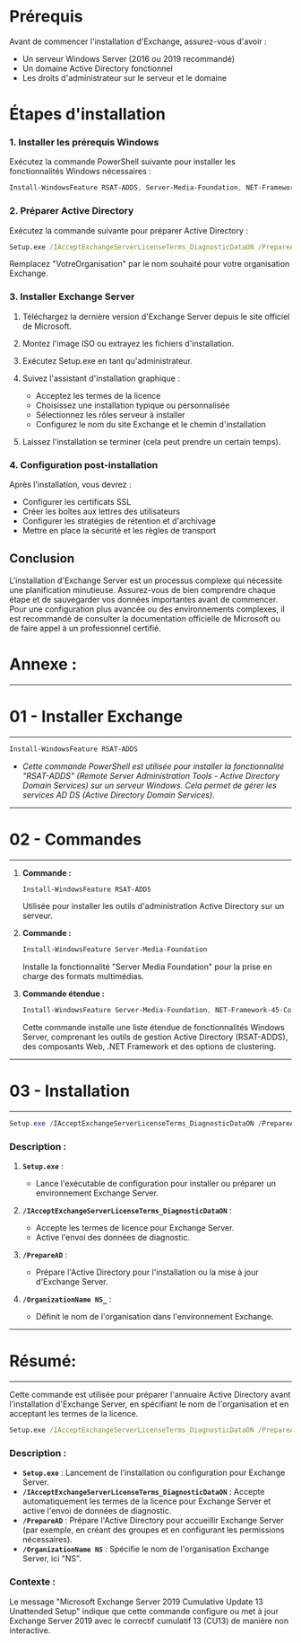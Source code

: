 # Prérequis

Avant de commencer l'installation d'Exchange, assurez-vous d'avoir :

- Un serveur Windows Server (2016 ou 2019 recommandé)
- Un domaine Active Directory fonctionnel
- Les droits d'administrateur sur le serveur et le domaine

# Étapes d'installation

### 1. Installer les prérequis Windows

Exécutez la commande PowerShell suivante pour installer les fonctionnalités Windows nécessaires :

```powershell
Install-WindowsFeature RSAT-ADDS, Server-Media-Foundation, NET-Framework-45-Core, NET-Framework-45-ASPNET, NET-WCF-HTTP-Activation45, NET-WCF-Pipe-Activation45, NET-WCF-TCP-Activation45, NET-WCF-TCP-PortSharing45, RPC-over-HTTP-proxy, RSAT-Clustering, RSAT-Clustering-CmdInterface, RSAT-Clustering-Mgmt, RSAT-Clustering-PowerShell, WAS-Process-Model, Web-Asp-Net45, Web-Basic-Auth, Web-Client-Auth, Web-Digest-Auth, Web-Dir-Browsing, Web-Dyn-Compression, Web-Http-Errors, Web-Http-Logging, Web-Http-Redirect, Web-Http-Tracing, Web-ISAPI-Ext, Web-ISAPI-Filter, Web-Lgcy-Mgmt-Console, Web-Metabase, Web-Mgmt-Console, Web-Mgmt-Service, Web-Net-Ext45, Web-Request-Monitor, Web-Server, Web-Stat-Compression, Web-Static-Content, Web-Windows-Auth, Web-WMI, Windows-Identity-Foundation
```

### 2. Préparer Active Directory

Exécutez la commande suivante pour préparer Active Directory :

```cmd
Setup.exe /IAcceptExchangeServerLicenseTerms_DiagnosticDataON /PrepareAD /OrganizationName VotreOrganisation
```

Remplacez "VotreOrganisation" par le nom souhaité pour votre organisation Exchange.

### 3. Installer Exchange Server

1. Téléchargez la dernière version d'Exchange Server depuis le site officiel de Microsoft.

2. Montez l'image ISO ou extrayez les fichiers d'installation.

3. Exécutez Setup.exe en tant qu'administrateur.

4. Suivez l'assistant d'installation graphique :
   - Acceptez les termes de la licence
   - Choisissez une installation typique ou personnalisée
   - Sélectionnez les rôles serveur à installer
   - Configurez le nom du site Exchange et le chemin d'installation

5. Laissez l'installation se terminer (cela peut prendre un certain temps).

### 4. Configuration post-installation

Après l'installation, vous devrez :

- Configurer les certificats SSL
- Créer les boîtes aux lettres des utilisateurs
- Configurer les stratégies de rétention et d'archivage
- Mettre en place la sécurité et les règles de transport

## Conclusion

L'installation d'Exchange Server est un processus complexe qui nécessite une planification minutieuse. Assurez-vous de bien comprendre chaque étape et de sauvegarder vos données importantes avant de commencer. Pour une configuration plus avancée ou des environnements complexes, il est recommandé de consulter la documentation officielle de Microsoft ou de faire appel à un professionnel certifié.







# Annexe : 


----------------------
# 01 - Installer Exchange
----------------------

```powershell
Install-WindowsFeature RSAT-ADDS
```

- *Cette commande PowerShell est utilisée pour installer la fonctionnalité "RSAT-ADDS" (Remote Server Administration Tools - Active Directory Domain Services) sur un serveur Windows. Cela permet de gérer les services AD DS (Active Directory Domain Services).*


----------------------
# 02 - Commandes
----------------------

1. **Commande :**
   ```powershell
   Install-WindowsFeature RSAT-ADDS
   ```
   Utilisée pour installer les outils d'administration Active Directory sur un serveur.

2. **Commande :**
   ```powershell
   Install-WindowsFeature Server-Media-Foundation
   ```
   Installe la fonctionnalité "Server Media Foundation" pour la prise en charge des formats multimédias.

3. **Commande étendue :**
   ```powershell
   Install-WindowsFeature Server-Media-Foundation, NET-Framework-45-Core, NET-Framework-45-ASPNET, NET-WCF-HTTP-Activation45, NET-WCF-Pipe-Activation45, NET-WCF-TCP-Activation45, NET-WCF-TCP-PortSharing45, RPC-over-HTTP-proxy, RSAT-Clustering, RSAT-Clustering-CmdInterface, RSAT-Clustering-Mgmt, RSAT-Clustering-PowerShell, WAS-Process-Model, Web-Asp-Net45, Web-Basic-Auth, Web-Client-Auth, Web-Digest-Auth, Web-Dir-Browsing, Web-Dyn-Compression, Web-Http-Errors, Web-Http-Logging, Web-Http-Redirect, Web-Http-Tracing, Web-ISAPI-Ext, Web-ISAPI-Filter, Web-Lgcy-Mgmt-Console, Web-Metabase, Web-Mgmt-Console, Web-Mgmt-Service, Web-Net-Ext45, Web-Request-Monitor, Web-Server, Web-Stat-Compression, Web-Static-Content, Web-Windows-Auth, Web-WMI, Windows-Identity-Foundation, RSAT-ADDS
   ```
   Cette commande installe une liste étendue de fonctionnalités Windows Server, comprenant les outils de gestion Active Directory (RSAT-ADDS), des composants Web, .NET Framework et des options de clustering.






----------------------
# 03 - Installation
----------------------


```powershell
Setup.exe /IAcceptExchangeServerLicenseTerms_DiagnosticDataON /PrepareAD /OrganizationName NS_
```

### Description :
1. **`Setup.exe`** :
   - Lance l'exécutable de configuration pour installer ou préparer un environnement Exchange Server.

2. **`/IAcceptExchangeServerLicenseTerms_DiagnosticDataON`** :
   - Accepte les termes de licence pour Exchange Server.
   - Active l'envoi des données de diagnostic.

3. **`/PrepareAD`** :
   - Prépare l'Active Directory pour l'installation ou la mise à jour d'Exchange Server.

4. **`/OrganizationName NS_`** :
   - Définit le nom de l'organisation dans l'environnement Exchange.


-------------------
# Résumé: 
-------------------


Cette commande est utilisée pour préparer l'annuaire Active Directory avant l'installation d'Exchange Server, en spécifiant le nom de l'organisation et en acceptant les termes de la licence.


```cmd
Setup.exe /IAcceptExchangeServerLicenseTerms_DiagnosticDataON /PrepareAD /OrganizationName NS
```

### Description :
- **`Setup.exe`** : Lancement de l'installation ou configuration pour Exchange Server.
- **`/IAcceptExchangeServerLicenseTerms_DiagnosticDataON`** : Accepte automatiquement les termes de la licence pour Exchange Server et active l'envoi de données de diagnostic.
- **`/PrepareAD`** : Prépare l'Active Directory pour accueillir Exchange Server (par exemple, en créant des groupes et en configurant les permissions nécessaires).
- **`/OrganizationName NS`** : Spécifie le nom de l'organisation Exchange Server, ici "NS".

### Contexte :
Le message "Microsoft Exchange Server 2019 Cumulative Update 13 Unattended Setup" indique que cette commande configure ou met à jour Exchange Server 2019 avec le correctif cumulatif 13 (CU13) de manière non interactive.
